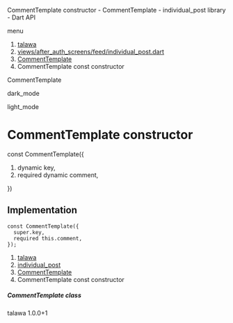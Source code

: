 




CommentTemplate constructor - CommentTemplate - individual\_post library - Dart API







menu

1. [talawa](../../index.html)
2. [views/after\_auth\_screens/feed/individual\_post.dart](../../file-___home_harshil_Desktop_open-source_palisadoes_talawa_lib_views_after_auth_screens_feed_individual_post/)
3. [CommentTemplate](../../file-___home_harshil_Desktop_open-source_palisadoes_talawa_lib_views_after_auth_screens_feed_individual_post/CommentTemplate-class.html)
4. CommentTemplate const constructor

CommentTemplate


dark\_mode

light\_mode




# CommentTemplate constructor


const
CommentTemplate({

1. dynamic key,
2. required dynamic comment,

})

## Implementation

```
const CommentTemplate({
  super.key,
  required this.comment,
});
```

 


1. [talawa](../../index.html)
2. [individual\_post](../../file-___home_harshil_Desktop_open-source_palisadoes_talawa_lib_views_after_auth_screens_feed_individual_post/)
3. [CommentTemplate](../../file-___home_harshil_Desktop_open-source_palisadoes_talawa_lib_views_after_auth_screens_feed_individual_post/CommentTemplate-class.html)
4. CommentTemplate const constructor

##### CommentTemplate class





talawa
1.0.0+1






